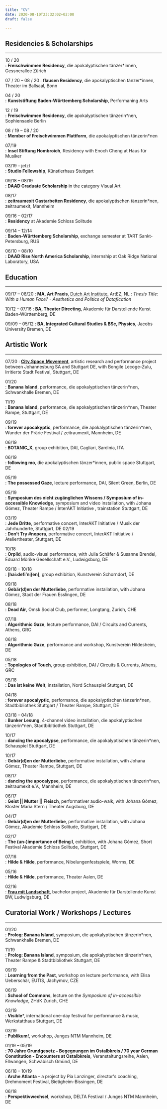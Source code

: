 ```yaml
---
title: "CV"
date: 2020-08-10T23:32:02+02:00
draft: false

---
```

## Residencies & Scholarships
-------------

10 / 20		
:   **Freischwimmen Residency**, die apokalyptischen tänzer*innen, Gessnerallee Zürich

07 / 20 – 08 / 20 
:   **flausen Residency**, die apokalyptischen tänzer*innen, Theater im Ballsaal, Bonn

04 / 20		
:   **Kunststiftung Baden-Württemberg Scholarship**, Performaning Arts

12 / 19		
:   **Freischwimmen Residency**, die apokalyptischen tänzerin*nen, Sophiensaele Berlin

08 / 19 – 08 / 20	
:   **Member of Freischwimmen Plattform**, die apokalyptischen tänzerin*nen

07/19		
:   **Insel Stiftung Hombroich**, Residency with Enoch Cheng at Haus für Musiker

03/19 – jetzt 	
:   **Studio Fellowship**, Künstlerhaus Stuttgart 

09/18 – 08/19	
:   **DAAD Graduate Scholarship** in the category Visual Art

08/17		
:   **zeitraumexit Gastarbeiten Residency**, die apokalyptischen tänzerin*nen, zeitraumexit, Mannheim

09/16 – 02/17 	
:   **Residency** at Akademie Schloss Solitude	 

09/14 – 12/14 	
:   **Baden-Württemberg Scholarship**, exchange semester at TART Sankt-Petersburg, RUS

06/10 – 08/10	
:   **DAAD Rise North America Scholarship**, internship at Oak Ridge National Laboratory, USA


## Education 
-------------
09/17 – 08/20 
:   **MA, Art Praxis**, [Dutch Art Institute](https://dutchartinstitute.eu/), ArtEZ, NL 
:   *Thesis Title: With a Human Face? - Aesthetics and Politics of Datafication*   


10/12 – 07/16
:   **BA, Theater Directing**, Akademie für Darstellende Kunst Baden-Württemberg, DE   


09/09 – 05/12
:   **BA, Integrated Cultural Studies & BSc, Physics**, Jacobs University Bremen, DE


## Artistic Work
-------------

07/20
:   [**City.Space.Movement**](https://www.irritiertestadt.de/projekt/city-space-movement/), artistic research and performance project between Johannesburg SA and Stuttgart DE, with Bongile Lecoge-Zulu, Irritierte Stadt Festival, Stuttgart, DE

01/20		
:   **Banana Island**, performance, die apokalyptischen tänzerin*nen, Schwankhalle Bremen, DE

11/19		
:   **Banana Island**, performance, die apokalyptischen tänzerin*nen, Theater Rampe, Stuttgart, DE

09/19		
:   **forever apocakyptic**, performance, die apokalyptischen tänzerin*nen, Wunder der Prärie Festival / zeitraumexit, Mannheim, DE

06/19		
: **BOTANIC_X**, group exhibition, DAI, Cagliari, Sardinia, ITA

06/19		
:   **following mo**, die apokalyptischen tänzer*innen, public space Stuttgart, DE

05/19		
: **The possessed Gaze**, lecture performance, DAI, Silent Green, Berlin, DE

05/19		
:   **Symposium des nicht zugänglichen Wissens / Symposium of in-accessible Knowledge**, symposium and video installation, with Johana Gómez, Theater Rampe / InterAKT Initiative , trainstation Stuttgart, DE

03/19		
:   **Jede Dritte**, performative concert, InterAKT Initiative / Musik der Jahrhunderte, Stuttgart, DE
02/19		
:   **Don’t Try #nopera**, performative concert, InterAKT Initiative / Ateliertheater, Stuttgart, DE

10/18		
:   **Orplid**, audio-visual performance, with Julia Schäfer & Susanne Brendel, Eduard Mörike Gesellschaft e.V., Ludwigsburg, DE	

09/18 – 10/18	
:   **[hai:defi’ni∫en]**, group exhibition, Kunstverein Schorndorf, DE

09/18		
:   **Gebär(d)en der Mutterliebe**, performative installation, with Johana Gómez, Stadt der Frauen Esslingen, DE

08/18		
:   **Dead Air**, Omsk Social Club, performer, Longtang, Zurich, CHE

07/18	    
:   **Algorithmic Gaze**, lecture performance, DAI / Circuits and Currents, Athens, GRC

06/18		
:   **Algorithmic Gaze**, performance and workshop, Kunstverein Hildesheim, DE

05/18	
:   **Topologies of Touch**, group exhibition, DAI / Circuits & Currents, Athens, GRC

05/18		
:   **Das ist keine Welt**, installation, Nord Schauspiel Stuttgart, DE

04/18		
:   **forever apocalyptic**, performance, die apokalyptischen tänzerin*nen, Stadtbibliothek Stuttgart / Theater Rampe, Stuttgart, DE

03/18 – 04/18	
:   **Bunker Lesung**, 4-channel video installation, die apokalyptischen tänzerin*nen, Stadtbibltiothek Stuttgart, DE

10/17		
:   **dancing the apocalypse**, performance, die apokalyptischen tänzerin*nen, Schauspiel Stuttgart, DE

10/17		
:   **Gebär(d)en der Mutterliebe**, performative installation, with Johana Gómez, Theater Rampe, Stuttgart, DE

08/17		
:   **dancing the apocalypse**, performance, die apokalyptischen tänzerin*nen, zeitraumexit e.V., Mannheim, DE

06/17		
:   **Geist || Mutter || Fleisch**, performativer audio-walk, with Johana Gómez, Kloster Maria Stern / Theater Augsburg, DE

04/17		
:   **Gebär(d)en der Mutterliebe**, performative installation, with Johana Gómez, Akademie Schloss Solitude, Stuttgart, DE

02/17		
:   **The (un-)importance of Being I**, exhibition, with Johana Gómez, Short Festival Akademie Schloss Solitude, Stuttgart, DE

07/16		
:   **Hilde & Hilde**, performance, Nibelungenfestspiele, Worms, DE

05/16		
:   **Hilde & Hilde**, performance, Theater Aalen, DE

02/16		
:   [**Frau mit Landschaft**](http://frau-mit-landschaft.de/), bachelor project, Akademie für Darstellende Kunst BW, Ludwigsburg, DE


## Curatorial Work / Workshops / Lectures
-------------

01/20		
:   **Prolog: Banana Island**, symposium, die apokalyptischen tänzerin*nen, Schwankhalle Bremen, DE

11/19		
:   **Prolog: Banana Island**, symposium, die apokalyptischen tänzerin*nen, Theater Rampe & Stadtbibliothek Stuttgart, DE

09/19		
:   **Learning from the Past**, workshop on lecture performance, with Elisa Ueberschär, EUTIS, Jàchymov, CZE

06/19		
:   **School of Commons**, lecture on the *Symposium of in-accessible Knowledge*, ZHdK Zurich, CHE

03/19		
:   **Visible***, international one-day festival for performance & music, Werkstatthaus Stuttgart, DE

03/19		
:   **Publikum!**, workshop, Junges NTM Mannheim, DE

01/19 – 05/19	
:   **70 Jahre Grundgesetz – Begegnungen im Ostalbkreis / 70 year German Constitution - Encounters at Ostalbkreis**, Veranstaltungsreihe, Aalen, Ellwangen, Schwäbisch Gmünd, DE

06/18 – 10/19 	
:   **Arche Atlanta** – a project by Pia Lanzinger, director's coaching, Drehmoment Festival, Bietigheim-Bissingen, DE

06/18		
:   **Perspektivwechsel**, workshop, DELTA Festival / Junges NTM Mannheim, DE 